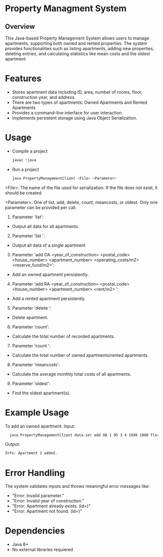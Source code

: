# Property Managment System
## Overview 
This Java-based Property Management System allows users to manage apartments, supporting both owned and rented properties. The system provides functionalities such as listing apartments, adding new properties, deleting entries, and calculating statistics like mean costs and the oldest apartment
# Features
- Stores apartment data including ID, area, number of rooms, floor, construction year, and address.
- There are two types of apartments: Owned Apartments and Rented Apartments
- Provides a command-line interface for user interaction.
- Implements persistent storage using Java Object Serialization.
# Usage
- Compile a project
  ```bash
  javac *java
  ```
- Run a project
  ```bash
  java PropertyManagementClient <File> <Parameter>
  ```
\<File>: The name of the file used for serialization. If the file does not exist, it should be
created.

\<Parameter>: One of list, add, delete, count, meancosts, or oldest. Only one
parameter can be provided per call.
1. Parameter 'list':
  - Output all data for all apartments.
2. Parameter 'list <id>':
  - Output all data of a single apartment
3. Parameter 'add OA <id> <area> <rooms> <floor> <year_of_construction>
<postal_code> <street> <house_number> <apartment_number>
<operating_costs/m2> <reserve_fund/m2>':
  - Add an owned apartment persistently.
4. Parameter 'add RA <id> <area> <rooms> <floor> <year_of_construction>
<postal_code> <street> <house_number> <apartment_number> <rent/m2>
<tenants>':
  - Add a rented apartment persistently.
5. Parameter 'delete <id>':
  - Delete apartment.
6. Parameter 'count':
  - Calculate the total number of recorded apartments.
7. Parameter 'count <type>':
  - Calculate the total number of owned apartments/rented apartments.
8. Parameter 'meancosts':
  - Calculate the average monthly total costs of all apartments.
9. Parameter 'oldest':
  - Find the oldest apartment(s).
# Example Usage
To add an owned apartment.
Input:
```bash
  java PropertyManagementClient data.ser add OA 1 95 3 4 1898 1080 Florianigasse 42 20 1.55 0.45
```
Output:
```bash
Info: Apartment 1 added.
```
# Error Handling
The system validates inputs and throws meaningful error messages like:
- "Error: Invalid parameter."
- "Error: Invalid year of construction."
- "Error: Apartment already exists. (id=<id>)"
- "Error: Apartment not found. (id=<id>)"
# Dependencies
- Java 8+
- No external libraries requiered 

   
